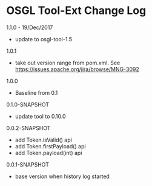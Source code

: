 # OSGL Tool-Ext Change Log

1.1.0 - 19/Dec/2017
- update to osgl-tool-1.5

1.0.1
- take out version range from pom.xml. See https://issues.apache.org/jira/browse/MNG-3092

1.0.0
- Baseline from 0.1

0.1.0-SNAPSHOT
- update tool to 0.10.0

0.0.2-SNAPSHOT
- add Token.isValid() api
- add Token.firstPayload() api
- add Token.payload(int) api

0.0.1-SNAPSHOT
- base version when history log started
